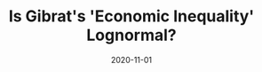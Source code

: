 ---
title: "Is Gibrat's 'Economic Inequality' Lognormal?"
collection: publications
link: https://doi.org/10.1007/s00181-019-01719-z
venue: "Empirical Economics"
date: 2020-11-01
coauthor: "Sherzod Akhundjanov"
code: https://github.com/alexisakira/Gibrat
excerpt: "(Power law, Empirical) The majority of data sets analyzed by [Gibrat](https://fr.wikipedia.org/wiki/Robert_Gibrat) and claimed to be lognormal are actually closer to Pareto-type distributions."
---
